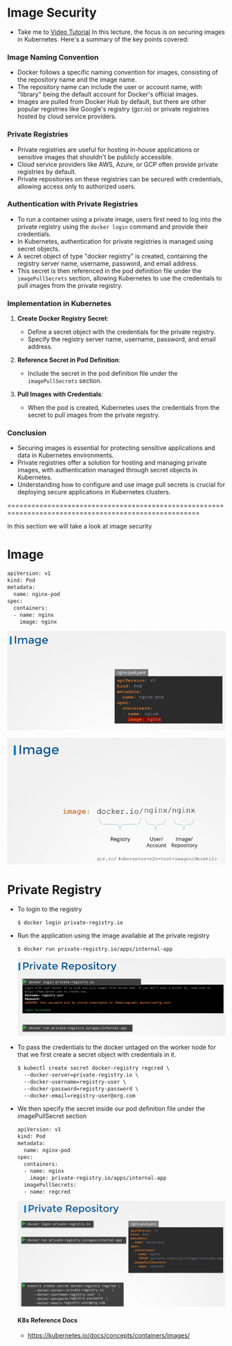 # Image Security
  - Take me to [Video Tutorial](https://kodekloud.com/topic/image-security/)
In this lecture, the focus is on securing images in Kubernetes. Here's a summary of the key points covered:

### Image Naming Convention
- Docker follows a specific naming convention for images, consisting of the repository name and the image name.
- The repository name can include the user or account name, with "library" being the default account for Docker's official images.
- Images are pulled from Docker Hub by default, but there are other popular registries like Google's registry (gcr.io) or private registries hosted by cloud service providers.

### Private Registries
- Private registries are useful for hosting in-house applications or sensitive images that shouldn't be publicly accessible.
- Cloud service providers like AWS, Azure, or GCP often provide private registries by default.
- Private repositories on these registries can be secured with credentials, allowing access only to authorized users.

### Authentication with Private Registries
- To run a container using a private image, users first need to log into the private registry using the `docker login` command and provide their credentials.
- In Kubernetes, authentication for private registries is managed using secret objects.
- A secret object of type "docker registry" is created, containing the registry server name, username, password, and email address.
- This secret is then referenced in the pod definition file under the `imagePullSecrets` section, allowing Kubernetes to use the credentials to pull images from the private registry.

### Implementation in Kubernetes
1. **Create Docker Registry Secret**:
   - Define a secret object with the credentials for the private registry.
   - Specify the registry server name, username, password, and email address.

2. **Reference Secret in Pod Definition**:
   - Include the secret in the pod definition file under the `imagePullSecrets` section.

3. **Pull Images with Credentials**:
   - When the pod is created, Kubernetes uses the credentials from the secret to pull images from the private registry.

### Conclusion
- Securing images is essential for protecting sensitive applications and data in Kubernetes environments.
- Private registries offer a solution for hosting and managing private images, with authentication managed through secret objects in Kubernetes.
- Understanding how to configure and use image pull secrets is crucial for deploying secure applications in Kubernetes clusters.

======================================================================================================



In this section we will take a look at image security

# Image
   
  ```
  apiVersion: v1
  kind: Pod
  metadata:
    name: nginx-pod
  spec:
    containers:
    - name: nginx
      image: nginx
  ```
  
  ![img1](../../images/img1.PNG)
  
  ![img2](../../images/img2.PNG)
  
# Private Registry
- To login to the registry
  ```
  $ docker login private-registry.io
  ```
- Run the application using the image available at the private registry
  ```
  $ docker run private-registry.io/apps/internal-app
  ```
  
  ![prvr](../../images/prvr.PNG)
  
- To pass the credentials to the docker untaged on the worker node for that we first create a secret object with credentials in it.
  ```
  $ kubectl create secret docker-registry regcred \
    --docker-server=private-registry.io \ 
    --docker-username=registry-user \
    --docker-password=registry-password \
    --docker-email=registry-user@org.com
  ```
- We then specify the secret inside our pod definition file under the imagePullSecret section 
  ```
  apiVersion: v1
  kind: Pod
  metadata:
    name: nginx-pod
  spec:
    containers:
    - name: nginx
      image: private-registry.io/apps/internal-app
    imagePullSecrets:
    - name: regcred
  ```
  ![prvr1](../../images/prvr1.PNG)
  
  #### K8s Reference Docs
  - https://kubernetes.io/docs/concepts/containers/images/
